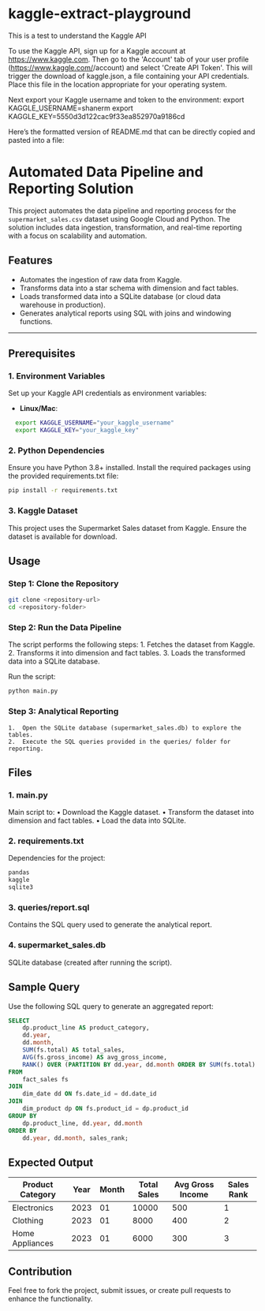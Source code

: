 # kaggle-extract-playground

This is a test to understand the Kaggle API

To use the Kaggle API, sign up for a Kaggle account at https://www.kaggle.com. Then go to the 'Account' tab of your user profile (https://www.kaggle.com/<username>/account) and select 'Create API Token'. This will trigger the download of kaggle.json, a file containing your API credentials. Place this file in the location appropriate for your operating system.

Next export your Kaggle username and token to the environment:
export KAGGLE_USERNAME=shanerm
export KAGGLE_KEY=5550d3d122cac9f33ea852970a9186cd

Here’s the formatted version of README.md that can be directly copied and pasted into a file:

# Automated Data Pipeline and Reporting Solution

This project automates the data pipeline and reporting process for the `supermarket_sales.csv` dataset using Google Cloud and Python. The solution includes data ingestion, transformation, and real-time reporting with a focus on scalability and automation.

## Features
- Automates the ingestion of raw data from Kaggle.
- Transforms data into a star schema with dimension and fact tables.
- Loads transformed data into a SQLite database (or cloud data warehouse in production).
- Generates analytical reports using SQL with joins and windowing functions.

---

## Prerequisites

### 1. Environment Variables
Set up your Kaggle API credentials as environment variables:

- **Linux/Mac**:
```bash
  export KAGGLE_USERNAME="your_kaggle_username"
  export KAGGLE_KEY="your_kaggle_key"
```



### 2. Python Dependencies

Ensure you have Python 3.8+ installed. Install the required packages using the provided requirements.txt file:

```bash
pip install -r requirements.txt
```

### 3. Kaggle Dataset

This project uses the Supermarket Sales dataset from Kaggle. Ensure the dataset is available for download.

## Usage

### Step 1: Clone the Repository

```bash
git clone <repository-url>
cd <repository-folder>
```

### Step 2: Run the Data Pipeline

The script performs the following steps:
	1.	Fetches the dataset from Kaggle.
	2.	Transforms it into dimension and fact tables.
	3.	Loads the transformed data into a SQLite database.

Run the script:

```bash
python main.py
```

### Step 3: Analytical Reporting

	1.	Open the SQLite database (supermarket_sales.db) to explore the tables.
	2.	Execute the SQL queries provided in the queries/ folder for reporting.

## Files

### 1. main.py

Main script to:
	•	Download the Kaggle dataset.
	•	Transform the dataset into dimension and fact tables.
	•	Load the data into SQLite.

### 2. requirements.txt

Dependencies for the project:

```bash
pandas
kaggle
sqlite3
```

### 3. queries/report.sql

Contains the SQL query used to generate the analytical report.

### 4. supermarket_sales.db

SQLite database (created after running the script).

## Sample Query

Use the following SQL query to generate an aggregated report:

```sql
SELECT 
    dp.product_line AS product_category,
    dd.year,
    dd.month,
    SUM(fs.total) AS total_sales,
    AVG(fs.gross_income) AS avg_gross_income,
    RANK() OVER (PARTITION BY dd.year, dd.month ORDER BY SUM(fs.total) DESC) AS sales_rank
FROM 
    fact_sales fs
JOIN 
    dim_date dd ON fs.date_id = dd.date_id
JOIN 
    dim_product dp ON fs.product_id = dp.product_id
GROUP BY 
    dp.product_line, dd.year, dd.month
ORDER BY 
    dd.year, dd.month, sales_rank;
```

## Expected Output

| Product Category     | Year | Month | Total Sales | Avg Gross Income | Sales Rank |
|-----------------------|------|-------|-------------|------------------|------------|
| Electronics           | 2023 | 01    | 10000       | 500              | 1          |
| Clothing              | 2023 | 01    | 8000        | 400              | 2          |
| Home Appliances       | 2023 | 01    | 6000        | 300              | 3          |

## Contribution

Feel free to fork the project, submit issues, or create pull requests to enhance the functionality.
